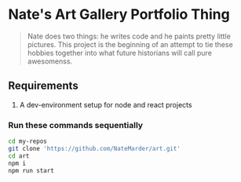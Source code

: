 # Nate's Art Gallery Portfolio Thing


> Nate does two things: he writes code and he paints pretty little pictures. This project is the beginning of an attempt to tie these hobbies together into what future historians will call pure awesomenss.

## Requirements

1. A dev-environment setup for node and react projects

### Run these commands sequentially
```sh
cd my-repos
git clone 'https://github.com/NateMarder/art.git'
cd art
npm i
npm run start
```